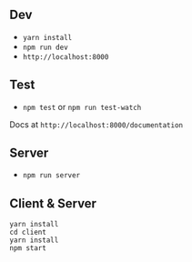 ## Dev
* `yarn install`
* `npm run dev`
* `http://localhost:8000`

## Test
* `npm test` or `npm run test-watch`

Docs at `http://localhost:8000/documentation`

## Server
* `npm run server`

## Client & Server

```
yarn install
cd client
yarn install
npm start
```
